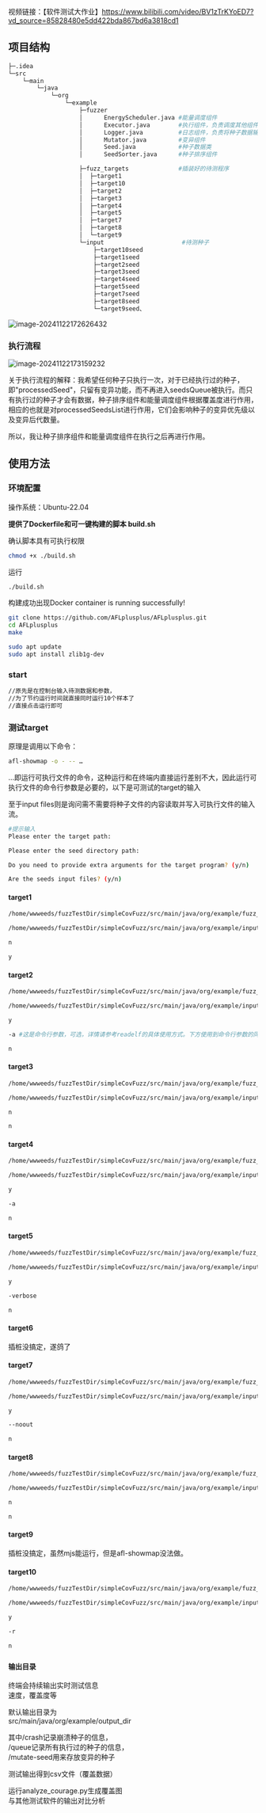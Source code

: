 视频链接：【软件测试大作业】https://www.bilibili.com/video/BV1zTrKYoED7?vd_source=85828480e5dd422bda867bd6a3818cd1

## 项目结构

```bash
├─.idea
└─src
    └─main
        └─java
            └─org
                └─example
                    ├─fuzzer
                    │      EnergyScheduler.java #能量调度组件
                    │      Executor.java        #执行组件，负责调度其他组件
                    │      Logger.java          #日志组件，负责将种子数据输出到文件夹，默认输出文件夹是output_dir
                    │      Mutator.java         #变异组件
                    │      Seed.java            #种子数据类
                    │      SeedSorter.java      #种子排序组件

                    ├─fuzz_targets              #插装好的待测程序
                    │  ├─target1
                    │  ├─target10
                    │  ├─target2
                    │  ├─target3
                    │  ├─target4
                    │  ├─target5
                    │  ├─target7
                    │  ├─target8
                    │  └─target9 
                    └─input                      #待测种子
                        ├─target10seed
                        ├─target1seed
                        ├─target2seed
                        ├─target3seed
                        ├─target4seed
                        ├─target5seed
                        ├─target7seed
                        ├─target8seed
                        └─target9seed、
```

![image-20241122172626432](https://typora-images-gqy.oss-cn-nanjing.aliyuncs.com/image-20241122172626432.png)

### 执行流程

![image-20241122173159232](https://typora-images-gqy.oss-cn-nanjing.aliyuncs.com/image-20241122173159232.png)

关于执行流程的解释：我希望任何种子只执行一次，对于已经执行过的种子，即"processedSeed"，只留有变异功能，而不再进入seedsQueue被执行。而只有执行过的种子才会有数据，种子排序组件和能量调度组件根据覆盖度进行作用，相应的也就是对processedSeedsList进行作用，它们会影响种子的变异优先级以及变异后代数量。

所以，我让种子排序组件和能量调度组件在执行之后再进行作用。

## 使用方法

### 环境配置

操作系统：Ubuntu-22.04

**提供了Dockerfile和可一键构建的脚本 build.sh**

确认脚本具有可执行权限

```bash
chmod +x ./build.sh
```

运行

```bash
./build.sh
```

构建成功出现Docker container is running successfully!

```bash
git clone https://github.com/AFLplusplus/AFLplusplus.git
cd AFLplusplus
make
```

```bash
sudo apt update
sudo apt install zlib1g-dev
```

### start

```bash
//原先是在控制台输入待测数据和参数，
//为了节约运行时间就直接同时运行10个样本了
//直接点击运行即可
```

### 测试target

原理是调用以下命令：

```bash
afl-showmap -o - -- …
```

…即运行可执行文件的命令，这种运行和在终端内直接运行差别不大，因此运行可执行文件的命令行参数是必要的，以下是可测试的target的输入

至于input files则是询问需不需要将种子文件的内容读取并写入可执行文件的输入流。

```bash
#提示输入
Please enter the target path:

Please enter the seed directory path:

Do you need to provide extra arguments for the target program? (y/n)

Are the seeds input files? (y/n)
```

#### target1

```bash
/home/wwweeds/fuzzTestDir/simpleCovFuzz/src/main/java/org/example/fuzz_targets/target1/cxxfilt

/home/wwweeds/fuzzTestDir/simpleCovFuzz/src/main/java/org/example/input/target1seed

n

y
```

#### target2

```bash
/home/wwweeds/fuzzTestDir/simpleCovFuzz/src/main/java/org/example/fuzz_targets/target2/readelf

/home/wwweeds/fuzzTestDir/simpleCovFuzz/src/main/java/org/example/input/target2seed

y

-a #这是命令行参数，可选，详情请参考readelf的具体使用方式。下方使用到命令行参数的同此

n
```

#### target3

```bash
/home/wwweeds/fuzzTestDir/simpleCovFuzz/src/main/java/org/example/fuzz_targets/target3/nm-new

/home/wwweeds/fuzzTestDir/simpleCovFuzz/src/main/java/org/example/input/target3seed

n

n
```

#### target4

```bash
/home/wwweeds/fuzzTestDir/simpleCovFuzz/src/main/java/org/example/fuzz_targets/target4/objdump

/home/wwweeds/fuzzTestDir/simpleCovFuzz/src/main/java/org/example/input/target4seed

y

-a

n
```

#### target5

```bash
/home/wwweeds/fuzzTestDir/simpleCovFuzz/src/main/java/org/example/fuzz_targets/target5/djpeg

/home/wwweeds/fuzzTestDir/simpleCovFuzz/src/main/java/org/example/input/target5seed

y

-verbose

n
```

#### target6

插桩没搞定，遂鸽了

#### target7

```bash
/home/wwweeds/fuzzTestDir/simpleCovFuzz/src/main/java/org/example/fuzz_targets/target7/xmllint

/home/wwweeds/fuzzTestDir/simpleCovFuzz/src/main/java/org/example/input/target7seed

y

--noout

n
```

#### target8

```bash
/home/wwweeds/fuzzTestDir/simpleCovFuzz/src/main/java/org/example/fuzz_targets/target8/lua

/home/wwweeds/fuzzTestDir/simpleCovFuzz/src/main/java/org/example/input/target8seed

n

n
```

#### target9

插桩没搞定，虽然mjs能运行，但是afl-showmap没法做。

#### target10

```bash
/home/wwweeds/fuzzTestDir/simpleCovFuzz/src/main/java/org/example/fuzz_targets/target10/tcpdump

/home/wwweeds/fuzzTestDir/simpleCovFuzz/src/main/java/org/example/input/target10seed

y

-r 

n
```

### 

#### 输出目录

终端会持续输出实时测试信息  
速度，覆盖度等

默认输出目录为  
src/main/java/org/example/output_dir

其中/crash记录崩溃种子的信息，  
/queue记录所有执行过的种子的信息，  
/mutate-seed用来存放变异的种子

测试输出得到csv文件（覆盖数据）

运行analyze_courage.py生成覆盖图  
与其他测试软件的输出对比分析
